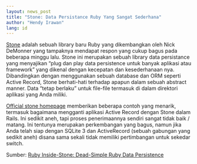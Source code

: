 ```yaml
---
layout: news_post
title: "Stone: Data Persistance Ruby Yang Sangat Sederhana"
author: "Hendy Irawan"
lang: id
---
```


[Stone][1] adalah sebuah library baru Ruby yang dikembangkan oleh Nick
DeMonner yang tampaknya mendapat respon yang cukup bagus pada beberapa
minggu lalu. Stone ini merupakan sebuah library data persistance yang
menyajikan “plug dan play data persistence untuk banyak aplikasi atau
framework” yang dikenal dengan kecepatan dan kesederhanaan nya.
Dibandingkan dengan menggunakan sebuah database dan ORM seperti Active
Record, Stone berhati-hati terhadap apapun dalam sebuah abstract manner.
Data “tetap berlaku” untuk file-file termasuk di dalam direktori
aplikasi yang Anda miliki.

[Official stone homepage][1] memberikan beberapa contoh yang menarik,
termasuk bagaimana mengganti aplikasi Active Record dengan Stone dalam
Rails. Ini sedikit aneh, tapi proses penerimaannya sendiri sangat tidak
baik / matang. Ini tentunya merupakan perkembangan yang bagus, namun
jika Anda telah siap dengan SQLite 3 dan ActiveRecord (sebuah gabungan
yang sedikit aneh) disana sama sekali tidak memiliki pertimbangan untuk
sekedar switch.

Sumber: [Ruby Inside-Stone: Dead-Simple Ruby Data Persistence][2]



[1]: http://stone.rubyforge.org/ 
[2]: http://www.rubyinside.com/stone-dead-simple-ruby-data-persistence-866.html 
